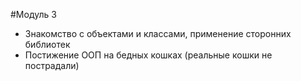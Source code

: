 #Модуль 3
- Знакомство с объектами и классами, применение сторонних библиотек
- Постижение ООП на бедных кошках (реальные кошки не пострадали)


